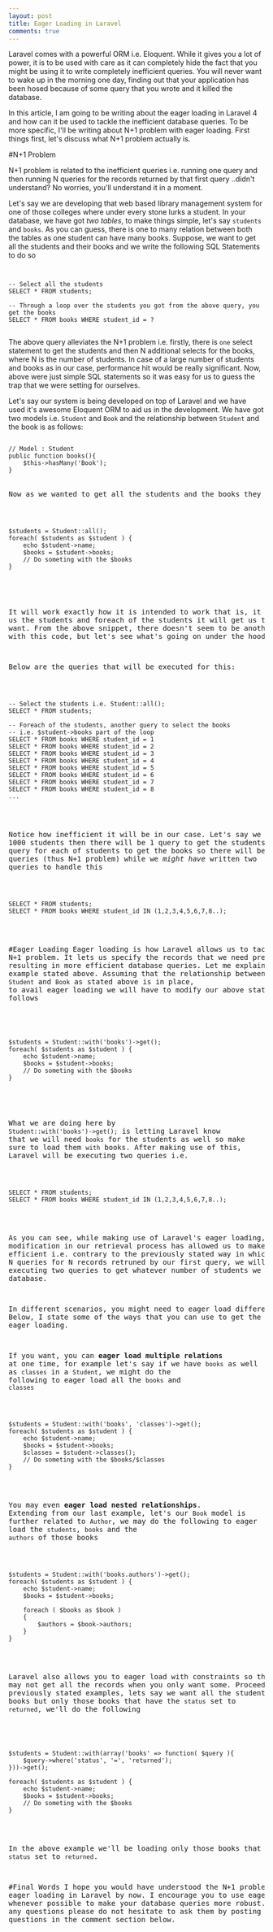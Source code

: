 ```yaml
---
layout: post
title: Eager Loading in Laravel
comments: true
---
```

Laravel comes with a powerful ORM i.e. Eloquent. While it gives you a lot of power, it is to be used with care as it can completely hide the fact that you might be using it to write completely inefficient queries. You will never want to wake up in the morning one day, finding out that your application has been hosed because of some query that you wrote and it killed the database.

In this article, I am going to be writing about the eager loading in Laravel 4 and how can it be used to tackle the inefficient database queries. To be more specific, I'll be writing about N+1 problem with eager loading. First things first, let's discuss what N+1 problem actually is.

#N+1 Problem

N+1 problem is related to the inefficient queries i.e. running one query and then running N queries for the records returned by that first query ..didn't understand? No worries, you'll understand it in a moment.

Let's say we are developing that web based library management system for one of those colleges where under every stone lurks a student. In your database, we have got *two tables*, to make things simple, let's say `students` and `books`. As you can guess, there is one to many relation between both the tables as one student can have many books. Suppose, we want to get all the students and their books and we write the following SQL Statements to do so

<pre><code class='sql'>

-- Select all the students
SELECT * FROM students;

-- Through a loop over the students you got from the above query, you get the books
SELECT * FROM books WHERE student_id = ?

</code></pre>

The above query alleviates the N+1 problem i.e. firstly, there is `one` select statement to get the students and then N additional selects for the books, where N is the number of students. In case of a large number of students and books as in our case, performance hit would be really significant. Now, above were just simple SQL statements so it was easy for us to guess the trap that we were setting for ourselves. 

Let's say our system is being developed on top of Laravel and we have used it's awesome Eloquent ORM to aid us in the development. We have got two models i.e. `Student` and `Book` and the relationship between `Student` and the book is as follows:

<pre><code class="php">
// Model : Student
public function books(){
    $this->hasMany('Book');
}
</code></php>

Now as we wanted to get all the students and the books they have got issued, using eloquent, we might be tempted to do the following:

<pre><code class="php">

$students = Student::all();
foreach( $students as $student ) {
    echo $student->name;    
    $books = $student->books;
    // Do someting with the $books
}

</code></pre>

It will work exactly how it is intended to work that is, it will get us the students and foreach of the students it will get us the books we want. From the above snippet, there doesn't seem to be anothing wrong with this code, but let's see what's going on under the hood. 

Below are the queries that will be executed for this:

<pre><code class="sql">
-- Select the students i.e. Student::all();
SELECT * FROM students;

-- Foreach of the students, another query to select the books
-- i.e. $student->books part of the loop
SELECT * FROM books WHERE student_id = 1
SELECT * FROM books WHERE student_id = 2
SELECT * FROM books WHERE student_id = 3
SELECT * FROM books WHERE student_id = 4
SELECT * FROM books WHERE student_id = 5
SELECT * FROM books WHERE student_id = 6
SELECT * FROM books WHERE student_id = 7
SELECT * FROM books WHERE student_id = 8
...
</code></pre>

Notice how inefficient it will be in our case. Let's say we have got 1000 students then there will be 1 query to get the students then one query for each of students to get the books so there will be 1000+1 queries (thus N+1 problem) while we *might have* written two queries to handle this

<pre><code class="sql">
SELECT * FROM students;
SELECT * FROM books WHERE student_id IN (1,2,3,4,5,6,7,8..);
</code></pre>

#Eager Loading
Eager loading is how Laravel allows us to tackle the N+1 problem. It lets us specify the records that we need pre-hand resulting in more efficient database queries. Let me explain it with the example stated above. Assuming that the relationship between the `Student` and `Book` as stated above is in place, to avail eager loading we will have to modify our above statements as follows

<pre><code class="php">

$students = Student::with('books')->get();
foreach( $students as $student ) {
    echo $student->name;    
    $books = $student->books;
    // Do someting with the $books
}

</code></pre>

What we are doing here by `Student::with('books')->get();` is letting Laravel know that we will need `books` for the students as well so make sure to load them `with` books. After making use of this, Laravel will be executing two queries i.e.

<pre><code class="sql">
SELECT * FROM students;
SELECT * FROM books WHERE student_id IN (1,2,3,4,5,6,7,8..);
</code></pre>

As you can see, while making use of Laravel's eager loading, a slight modification in our retrieval process has allowed us to make our queries efficient i.e. contrary to the previously stated way in which there were N queries for N records retruned by our first query, we will only be executing two queries to get whatever number of students we have in our database.

In different scenarios, you might need to eager load differently. Below, I state some of the ways that you can use to get the most out of eager loading.

If you want, you can **eager load multiple relations** at one time, for example let's say if we have `books` as well as `classes` in a `Student`, we might do the following to eager load all the `books` and `classes`

<pre><code class="php">
$students = Student::with('books', 'classes')->get();
foreach( $students as $student ) {
    echo $student->name;    
    $books = $student->books;
    $classes = $student->classes();
    // Do someting with the $books/$classes
}
</code></pre>

You may even **eager load nested relationships**. Extending from our last example, let's our `Book` model is further related to `Author`, we may do the following to eager load the `students`, `books` and the `authors` of those books

<pre><code class="php">
$students = Student::with('books.authors')->get();
foreach( $students as $student ) {
    echo $student->name;
    $books = $student->books;
    
    foreach ( $books as $book )
    {
        $authors = $book->authors;
    }
}
</code></pre>

Laravel also allows you to eager load with constraints so that you may not get all the records when you only want some. Proceeding with the previously stated examples, lets say we want all the students and the books but only those books that have the `status` set to `returned`, we'll do the following

<pre><code class="php">

$students = Student::with(array('books' => function( $query ){
    $query->where('status', '=', 'returned');
}))->get();

foreach( $students as $student ) {
    echo $student->name;    
    $books = $student->books;
    // Do someting with the $books
}
</code></pre>

In the above example we'll be loading only those books that have the `status` set to `returned`.

#Final Words
I hope you would have understood the N+1 problem and eager loading in Laravel by now. I encourage you to use eager loading whenever possible to make your database queries more robust. If you have any questions please do not hesitate to ask them by posting your questions in the comment section below.
